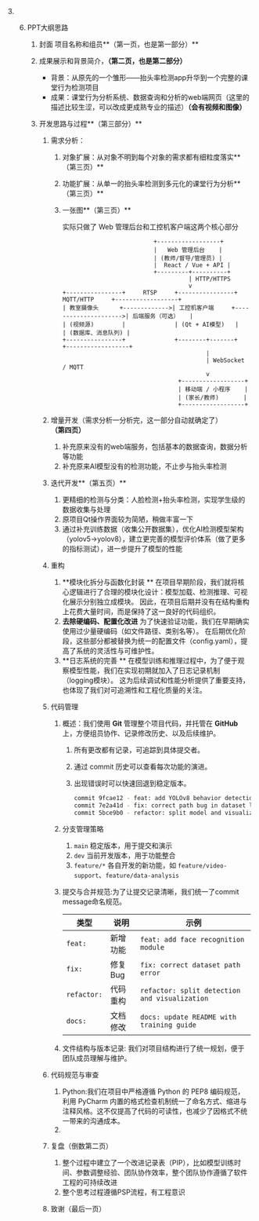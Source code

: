 3. 6. PPT大纲思路

      1. 封面 项目名称和组员**（第一页，也是第一部分）**
      
      2. 成果展示和背景简介，**（第二页，也是第二部分）**
      
         - 背景：从原先的一个雏形——抬头率检测app升华到一个完整的课堂行为检测项目
         - 成果：课堂行为分析系统、数据查询和分析的web端网页（这里的描述比较生涩，可以改成更成熟专业的描述）**（会有视频和图像）**
      
      3. 开发思路与过程**（第三部分）**
      
         1. 需求分析：
      
            1. 对象扩展：从对象不明到每个对象的需求都有细粒度落实**（第三页）**
      
            2. 功能扩展：从单一的抬头率检测到多元化的课堂行为分析**（第三页）**
      
            3. 一张图**（第三页）**
      
               实际只做了 Web 管理后台和工控机客户端这两个核心部分
      
               ```
                                         +------------------+
                                         |   Web 管理后台    |
                                         | (教师/督导/管理员) |
                                         |  React / Vue + API |
                                         +---------+----------+
                                                   | HTTP/HTTPS
                                                   v
               +----------------+     RTSP     +----------------+     MQTT/HTTP     +------------------+
               | 教室摄像头      +------------->| 工控机客户端     +--------------------->| 后端服务（可选）   |
               | (视频源)        |              | (Qt + AI模型)   |                     | (数据库、消息队列) |
               +----------------+              +--------+-------+                     +------------------+
                                                        |
                                                        | WebSocket / MQTT
                                                        v
                                                +------------------+
                                                | 移动端 / 小程序    |
                                                | (家长/教师)       |
                                                +------------------+
               ```
      
         2. 增量开发（需求分析一分析完，这一部分自动就确定了）**（第四页）**
      
            1. 补充原来没有的web端服务，包括基本的数据查询，数据分析等功能
            2. 补充原来AI模型没有的检测功能，不止步与抬头率检测
      
         3. 迭代开发**（第五页）**
      
            1. 更精细的检测与分类：人脸检测+抬头率检测，实现学生级的数据收集与处理
            2. 原项目Qt操作界面较为简陋，稍做丰富一下
            3. 通过补充训练数据（收集公开数据集），优化AI检测模型架构（yolov5->yolov8），建立更完善的模型评价体系（做了更多的指标测试），进一步提升了模型的性能
      
         4. 重构
      
            1. **模块化拆分与函数化封装 ** 
               在项目早期阶段，我们就将核心逻辑进行了合理的模块化设计：模型加载、检测推理、可视化展示分别独立成模块。
               因此，在项目后期并没有在结构重构上花费大量时间，而是保持了这一良好的代码组织。
            2. **去除硬编码、配置化改进** 
               为了快速验证功能，我们在早期确实使用过少量硬编码（如文件路径、类别名等）。
               在后期优化阶段，这些部分都被替换为统一的配置文件（config.yaml），提高了系统的灵活性与可维护性。
            3. **日志系统的完善 ** 
               在模型训练和推理过程中，为了便于观察模型性能，我们在实现初期就加入了日志记录机制（logging模块）。
               这为后续调试和性能分析提供了重要支持，也体现了我们对可追溯性和工程化质量的关注。
      
         5. 代码管理
      
            1. 概述：我们使用 **Git** 管理整个项目代码，并托管在 **GitHub** 上，方便组员协作、记录修改历史、以及后续维护。
      
               1. 所有更改都有记录，可追踪到具体提交者。
      
               2. 通过 commit 历史可以查看每次功能的演进。
      
               3. 出现错误时可以快速回退到稳定版本。
      
                  ```bash
                  commit 9fcae12 - feat: add YOLOv8 behavior detection module  
                  commit 7e2a41d - fix: correct path bug in dataset loader  
                  commit 5bce9b0 - refactor: split model and visualization
                  ```
      
            2. 分支管理策略
      
               1. `main`		稳定版本，用于提交和演示
               2. `dev`		  当前开发版本，用于功能整合 
               3. `feature/*`  各自开发的新功能，如 `feature/video-support`、`feature/data-analysis`
      
            3. 提交与合并规范:为了让提交记录清晰，我们统一了commit message命名规范。
      
               | 类型        | 说明     | 示例                                          |
               | ----------- | -------- | --------------------------------------------- |
               | `feat:`     | 新增功能 | `feat: add face recognition module`           |
               | `fix:`      | 修复Bug  | `fix: correct dataset path error`             |
               | `refactor:` | 代码重构 | `refactor: split detection and visualization` |
               | `docs:`     | 文档修改 | `docs: update README with training guide`     |
      
            4. 文件结构与版本记录: 我们对项目结构进行了统一规划，便于团队成员理解与维护。
      
         6. 代码规范与审查
      
            1. Python:我们在项目中严格遵循 Python 的 PEP8 编码规范，利用 PyCharm 内置的格式检查机制统一了命名方式、缩进与注释风格。这不仅提高了代码的可读性，也减少了因格式不统一带来的沟通成本。
            2. 
      
         7. 复盘（倒数第二页）
      
            1. 整个过程中建立了一个改进记录表（PIP），比如模型训练时间、参数调整经验、团队协作效率，整个团队协作遵循了软件工程的可持续改进
            2. 整个思考过程遵循PSP流程，有工程意识
      
         8. 致谢（最后一页）